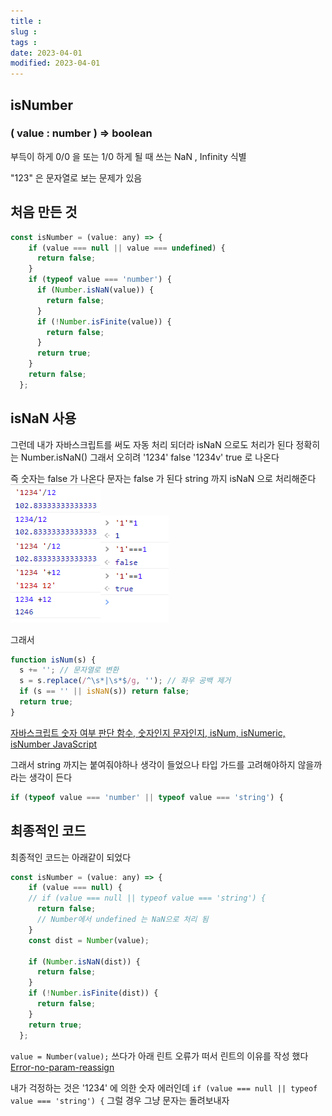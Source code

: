 ```yaml
---
title :
slug :
tags :
date: 2023-04-01
modified: 2023-04-01
---
```


## isNumber

### ( value : number ) => boolean

부득이 하게 0/0 을 또는 1/0 하게 될 때 쓰는
NaN , Infinity 식별

"123" 은 문자열로 보는 문제가 있음

## 처음 만든 것

```js
const isNumber = (value: any) => {
    if (value === null || value === undefined) {
      return false;
    }
    if (typeof value === 'number') {
      if (Number.isNaN(value)) {
        return false;
      }
      if (!Number.isFinite(value)) {
        return false;
      }
      return true;
    }
    return false;
  };
```

## isNaN 사용

그런데 내가 자바스크립트를 써도 자동 처리 되더라
isNaN 으로도 처리가 된다
정확히는 Number.isNaN()
그래서 오히려
'1234' false
'1234v' true
로 나온다

즉 숫자는 false 가 나온다
문자는 false 가 된다
string 까지 isNaN 으로 처리해준다
![](file/gist-1.png)![](file/gist-2.png)

그래서

```js
function isNum(s) {
  s += ''; // 문자열로 변환
  s = s.replace(/^\s*|\s*$/g, ''); // 좌우 공백 제거
  if (s == '' || isNaN(s)) return false;
  return true;
}
```

[자바스크립트 숫자 여부 판단 함수, 숫자인지 문자인지, isNum, isNumeric, isNumber JavaScript](https://wolf-coding-777.tistory.com/9)

그래서 string 까지는 붙여줘야하나 생각이 들었으나
타입 가드를 고려해야하지 않을까 라는 생각이 든다

```js
if (typeof value === 'number' || typeof value === 'string') {
```

## 최종적인 코드

최종적인 코드는 아래같이 되었다

```js
const isNumber = (value: any) => {
    if (value === null) {
    // if (value === null || typeof value === 'string') {
      return false;
      // Number에서 undefined 는 NaN으로 처리 됨
    }
    const dist = Number(value);

    if (Number.isNaN(dist)) {
      return false;
    }
    if (!Number.isFinite(dist)) {
      return false;
    }
    return true;
  };
```

`value = Number(value);` 쓰다가 아래 린트 오류가 떠서 린트의 이유를 작성 했다
[Error-no-param-reassign](../../../front/eslint/Error-no-param-reassign.md)

내가 걱정하는 것은 '1234' 에 의한 숫자 에러인데
`if (value === null || typeof value === 'string') {`
그럴 경우 그냥 문자는 돌려보내자
